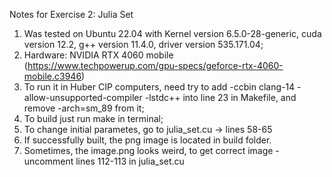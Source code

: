 Notes for Exercise 2: Julia Set

1. Was tested on Ubuntu 22.04 with Kernel version 6.5.0-28-generic, cuda version 12.2, g++ version 11.4.0, driver version 535.171.04;
2. Hardware: NVIDIA RTX 4060 mobile (https://www.techpowerup.com/gpu-specs/geforce-rtx-4060-mobile.c3946)
3. To run it in Huber CIP computers, need try to add -ccbin clang-14 -allow-unsupported-compiler -lstdc++ into line 23 in Makefile,
and remove -arch=sm_89 from it;
4. To build just run make in terminal;
5. To change initial parametes, go to julia_set.cu -> lines 58-65
6. If successfully built, the png image is located in build folder.
7. Sometimes, the image.png looks weird, to get correct image - uncomment lines 112-113 in julia_set.cu
